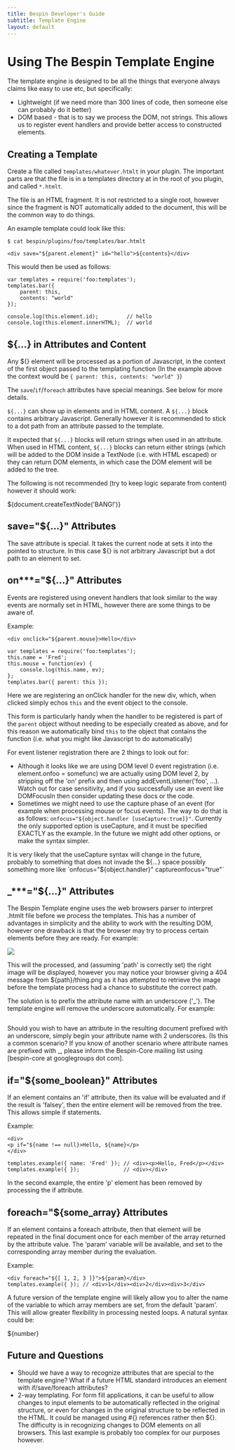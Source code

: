 ```yaml
---
title: Bespin Developer's Guide
subtitle: Template Engine
layout: default
---
```


Using The Bespin Template Engine
================================

The template engine is designed to be all the things that everyone always claims
like easy to use etc, but specifically:
* Lightweight (if we need more than 300 lines of code, then someone else can
  probably do it better)
* DOM based - that is to say we process the DOM, not strings. This allows us to
  register event handlers and provide better access to constructed elements.

Creating a Template
-------------------

Create a file called `templates/whatever.htmlt` in your plugin. The
important parts are that the file is in a templates directory at in the root of
you plugin, and called `*.htmlt`.

The file is an HTML fragment. It is not restricted to a single root, however
since the fragment is NOT automatically added to the document, this will be the
common way to do things.

An example template could look like this:

    $ cat bespin/plugins/foo/templates/bar.htmlt
    
    <div save="${parent.element}" id="hello">${contents}</div>

This would then be used as follows:

    var templates = require('foo:templates');
    templates.bar({
        parent: this,
        contents: "world"
    });
    
    console.log(this.element.id);         // hello
    console.log(this.element.innerHTML);  // world

${...} in Attributes and Content
--------------------------------

Any ${} element will be processed as a portion of Javascript, in the context of
the first object passed to the templating function (In the example above the
context would be `{ parent: this, contents: "world" }`)

The `save`/`if`/`foreach` attributes have special meanings. See below for more
details.

`${...}` can show up in elements and in HTML content. A `${...}` block contains
arbitrary Javascript. Generally however it is recommended to stick to a dot path
from an attribute passed to the template.

It expected that `${...}` blocks will return strings when used in an attribute.
When used in HTML content, `${...}` blocks can return either strings (which will
be added to the DOM inside a TextNode (i.e. with HTML escaped) or they can
return DOM elements, in which case the DOM element will be added to the tree.

The following is not recommended (try to keep logic separate from content)
however it should work:
    <div>${document.createTextNode('BANG!')}</div>

save="${...}" Attributes
------------------------

The save attribute is special. It takes the current node at sets it into the
pointed to structure. In this case ${} is not arbitrary Javascript but a dot
path to an element to set.

on***="${...}" Attributes
-------------------------

Events are registered using onevent handlers that look similar to the way events
are normally set in HTML, however there are some things to be aware of.

Example:

    <div onclick="${parent.mouse}>Hello</div>

    var templates = require('foo:templates');
    this.name = 'Fred';
    this.mouse = function(ev) {
        console.log(this.name, ev);
    };
    templates.bar({ parent: this });

Here we are registering an onClick handler for the new div, which, when clicked
simply echos `this` and the event object to the console.

This form is particularly handy when the handler to be registered is part of the
`parent` object without needing to be especially created as above, and for this
reason we automatically bind `this` to the object that contains the function
(i.e. what you might like Javascript to do automatically)

For event listener registration there are 2 things to look out for:
* Although it looks like we are using DOM level 0 event registration (i.e.
  element.onfoo = somefunc) we are actually using DOM level 2, by stripping
  off the 'on' prefix and then using addEventListener('foo', ...). Watch out
  for case sensitivity, and if you successfully use an event like DOMFocusIn
  then consider updating these docs or the code.
* Sometimes we might need to use the capture phase of an event (for example
  when processing mouse or focus events). The way to do that is as follows:
  `onfocus="${object.handler [useCapture:true]}"`. Currently the only
  supported option is useCapture, and it must be specified EXACTLY as the
  example. In the future we might add other options, or make the syntax
  simpler.

It is very likely that the useCapture syntax will change in the future, probably
to something that does not invade the ${...} space possibly something more like
`onfocus="${object.handler}" captureonfocus="true"`

_***="${...}" Attributes
------------------------

The Bespin Template engine uses the web browsers parser to interpret .htmlt
file before we process the templates. This has a number of advantages in
simplicity and the ability to work with the resulting DOM, however one drawback
is that the browser may try to process certain elements before they are ready.
For example:

  <img src="${path}/thing.png"/>

This will the processed, and (assuming 'path' is correctly set) the right image
will be displayed, however you may notice your browser giving a 404 message from
${path}/thing.png as it has attempted to retrieve the image before the template
process had a chance to substitute the correct path.

The solution is to prefix the attribute name with an underscore ('_'). The
template engine will remove the underscore automatically. For example:

  <img _src="${path}/thing.png"/>

Should you wish to have an attribute in the resulting document prefixed with an
underscore, simply begin your attribute name with 2 underscores. (Is this a
common scenario? If you know of another scenario where attribute names are
prefixed with _, please inform the Bespin-Core mailing list using
[bespin-core at googlegroups dot com].

if="${some_boolean}" Attributes
-------------------------------

If an element contains an 'if' attribute, then its value will be evaluated and
if the result is 'falsey', then the entire element will be removed from the
tree. This allows simple if statements.

Example:

    <div>
    <p if="${name !== null}>Hello, ${name}</p>
    </div>

    templates.example({ name: 'Fred' }); // <div><p>Hello, Fred</p></div>
    templates.example({ });              // <div></div>

In the second example, the entire 'p' element has been removed by processing
the if attribute.

foreach="${some_array} Attributes
---------------------------------

If an element contains a foreach attribute, then that element will be repeated
in the final document once for each member of the array returned by the
attribute value. The 'param' variable will be available, and set to the
corresponding array member during the evaluation.

Example:

    <div foreach="${[ 1, 2, 3 ]}">${param}</div>
    templates.example({ }); // <div>1</div><div>2</div><div>3</div>

A future version of the template engine will likely allow you to alter the
name of the variable to which array members are set, from the default 'param'.
This will allow greater flexibility in processing nested loops.
A natural syntax could be:
    <div foreach="number in ${[ 1, 2, 3 ]}">${number}</div>

Future and Questions
--------------------
* Should we have a way to recognize attributes that are special to the template
  engine? What if a future HTML standard introduces an element with
  if/save/foreach attributes?
* 2-way templating. For form fill applications, it can be useful to allow
  changes to input elements to be automatically reflected in the original
  structure, or even for changes in the original structure to be reflected in
  the HTML. It could be managed using #{} references rather then ${}. The
  difficulty is in recognizing changes to DOM elements on all browsers.
  This last example is probably too complex for our purposes however.
